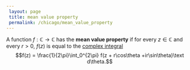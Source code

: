 ```yaml
---
 layout: page
 title: mean value property
 permalink: /chicago/mean_value_property
---
```

A function $f:\mathbb C\to \mathbb C$ has the **mean value property** if for every $z\in \mathbb C$ and every $r>0$, $f(z)$ is equal to the [complex integral](https://mathgloss.github.io/MathGloss/chicago/complex_integral) $$f(z) = \frac{1}{2\pi}\int_0^{2\pi} f(z + r\cos\theta +ir\sin\theta)\text d\theta.$$